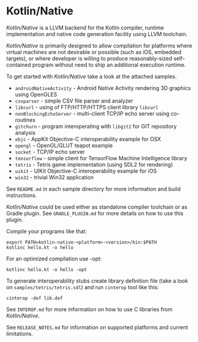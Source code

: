# Kotlin/Native  #

_Kotlin/Native_ is a LLVM backend for the Kotlin compiler, runtime
implementation and native code generation facility using LLVM toolchain.

 _Kotlin/Native_ is primarily designed to allow compilation for platforms where
virtual machines are not desirable or possible (such as iOS, embedded targets),
or where developer is willing to produce reasonably-sized self-contained program
without need to ship an additional execution runtime.

 To get started with _Kotlin/Native_ take a look at the attached samples.

  * `androidNativeActivity` - Android Native Activity rendering 3D graphics using OpenGLES
  * `csvparser` - simple CSV file parser and analyzer
  * `libcurl` - using of FTP/HTTP/HTTPS client library `libcurl`
  * `nonBlockingEchoServer` - multi-client TCP/IP echo server using co-routines
  * `gitchurn` - program interoperating with `libgit2` for GIT repository analysis
  * `objc` - AppKit Objective-C interoperability example for OSX
  * `opengl` - OpenGL/GLUT teapot example
  * `socket` - TCP/IP echo server
  * `tensorflow` - simple client for TensorFlow Machine Intelligence library
  * `tetris` - Tetris game implementation (using SDL2 for rendering)
  * `uikit` - UIKit Objective-C interoperability example for iOS
  * `win32` - trivial Win32 application


 See `README.md` in each sample directory for more information and build instructions.

 _Kotlin/Native_ could be used either as standalone compiler toolchain or as Gradle
plugin. See `GRADLE_PLUGIN.md` for more details on how to use this plugin.

Compile your programs like that:

    export PATH=kotlin-native-<platform>-<version>/bin:$PATH
	kotlinc hello.kt -o hello

For an optimized compilation use -opt:

	kotlinc hello.kt -o hello -opt

To generate interoperability stubs create library definition file
(take a look on `samples/tetris/tetris.sdl`) and run `cinterop` tool like this:

    cinterop -def lib.def
 
See `INTEROP.md` for more information on how to use C libraries from _Kotlin/Native_.

See `RELEASE_NOTES.md` for information on supported platforms and current limitations.